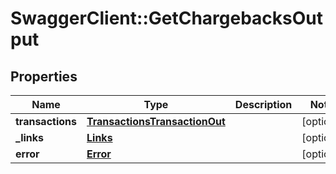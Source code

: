 # SwaggerClient::GetChargebacksOutput

## Properties
Name | Type | Description | Notes
------------ | ------------- | ------------- | -------------
**transactions** | [**TransactionsTransactionOut**](TransactionsTransactionOut.md) |  | [optional] 
**_links** | [**Links**](Links.md) |  | [optional] 
**error** | [**Error**](Error.md) |  | [optional] 



